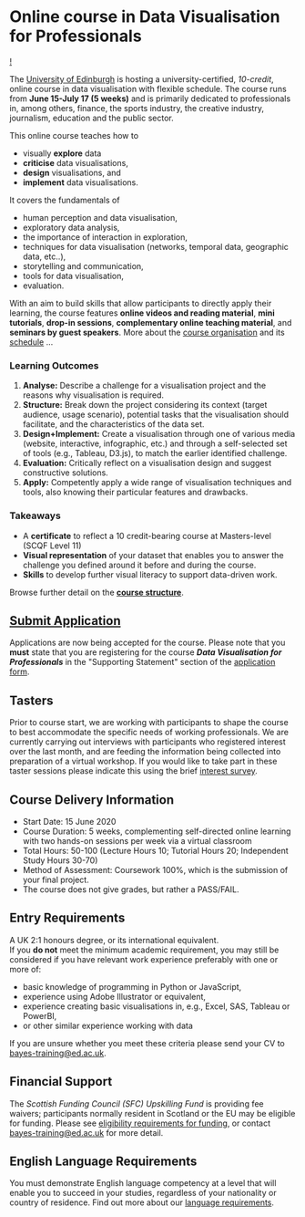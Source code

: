 # Online course in Data Visualisation for Professionals

[!](figures/teaser.png)

The [University of Edinburgh](https://www.ed.ac.uk) is hosting a university-certified, _10-credit_, online course in data visualisation with flexible schedule. The course runs from __June 15-July 17 (5 weeks)__ and is primarily dedicated to professionals in, among others, finance, the sports industry, the creative industry, journalism, education and the public sector.

This online course teaches how to
* visually __explore__ data
* __criticise__ data visualisations, 
* __design__ visualisations, and 
* __implement__ data visualisations. 

It covers the fundamentals of 
* human perception and data visualisation, 
* exploratory data analysis,
* the importance of interaction in exploration, 
* techniques for data visualisation (networks, temporal data, geographic data, etc..), 
* storytelling and communication,
* tools for data visualisation,
* evaluation.

With an aim to build skills that allow participants to directly apply their learning, the course features __online videos and reading material__, __mini tutorials__, __drop-in sessions__,  __complementary online teaching material__, and  __seminars by guest speakers__. More about the [course organisation](organisation.html) and its [schedule](content.html) ...

### Learning Outcomes
1. **Analyse:** Describe a challenge for a visualisation project and the reasons why visualisation is required. 
2. **Structure:** Break down the project considering its context (target audience, usage scenario), potential tasks that the visualisation should facilitate, and the characteristics of the data set.
3. **Design+Implement:** Create a visualisation through one of various media (website, interactive, infographic, etc.) and through a self-selected set of tools (e.g., Tableau, D3.js), to match the earlier identified challenge.
4. **Evaluation:** Critically reflect on a visualisation design and suggest constructive solutions. 
5. **Apply:** Competently apply a wide range of visualisation techniques and tools, also knowing their particular features and drawbacks.

### Takeaways 
* A **certificate** to reflect a 10 credit-bearing course at Masters-level (SCQF Level 11)
* **Visual representation** of your dataset that enables you to answer the challenge you defined around it before and during the course.
* **Skills** to develop further visual literacy to support data-driven work.

Browse further detail on the __[course structure](organisation.md)__.

## [Submit Application](https://www.ed.ac.uk/studying/postgraduate/degrees/index.php?r=site/view&edition=2020&id=1002)

Applications are now being accepted for the course. Please note that you **must** state that you are registering for the course ***Data Visualisation for Professionals*** in the "Supporting Statement" section of the [application form](https://www.ed.ac.uk/studying/postgraduate/degrees/index.php?r=site/view&edition=2020&id=1002).

## Tasters

Prior to course start, we are working with participants to shape the course to best accommodate the specific needs of working professionals. We are currently carrying out interviews with participants who registered interest over the last month, and are feeding the information being collected into preparation of a virtual workshop. If you would like to take part in these taster sessions please indicate this using the brief [interest survey](https://forms.gle/4Z6wTZkoHMsNL5Yu5).

## Course Delivery Information
* Start Date: 15 June 2020
* Course Duration: 5 weeks, complementing self-directed online learning with two hands-on sessions per week via a virtual classroom
* Total Hours: 50-100 (Lecture Hours 10; Tutorial Hours 20; Independent Study Hours 30-70) 
* Method of Assessment: Coursework 100%, which is the submission of your final project. 
* The course does not give grades, but rather a PASS/FAIL.

## Entry Requirements
A UK 2:1 honours degree, or its international equivalent.  
If you __do not__ meet the minimum academic requirement, you may still be considered if you have relevant work experience preferably with one or more of:

* basic knowledge of programming in Python or JavaScript,
* experience using Adobe Illustrator or equivalent,
* experience creating basic visualisations in, e.g., Excel, SAS, Tableau or PowerBI,
* or other similar experience working with data

If you are unsure whether you meet these criteria please send your CV to [bayes-training@ed.ac.uk](mailto:bayes-training@ed.ac.uk).

## Financial Support
The *Scottish Funding Council (SFC) Upskilling Fund* is providing fee waivers; participants normally resident in Scotland or the EU may be eligible for funding. Please see [eligibility requirements for funding](https://www.ed.ac.uk/bayes/about-us/our-work/education/workforce-development/eligibility-funding), or contact [bayes-training@ed.ac.uk](mailto:bayes-training@ed.ac.uk) for more detail.

## English Language Requirements
You must demonstrate English language competency at a level that will enable you to succeed in your studies, regardless of your nationality or country of residence.
Find out more about our [language requirements](http://www.edin.ac/pgdf-english).
